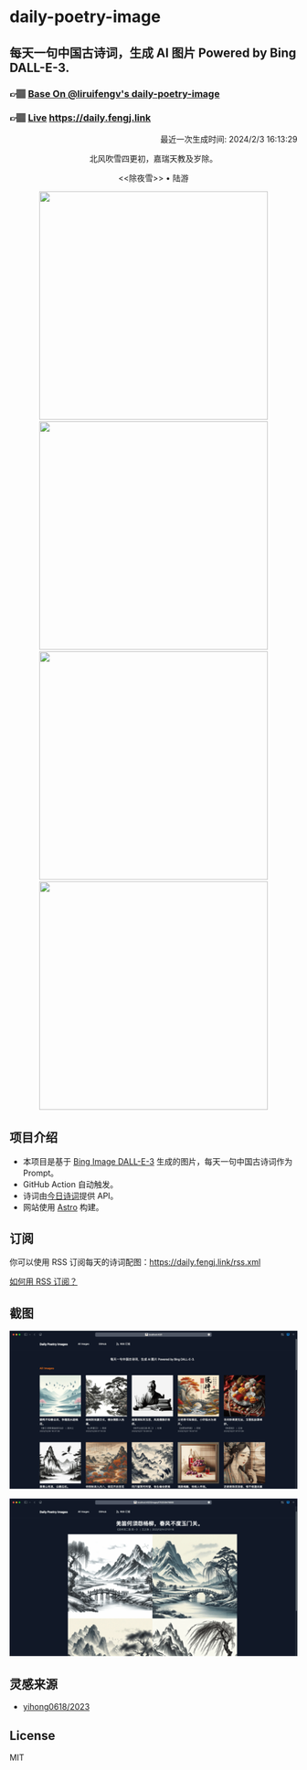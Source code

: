
# daily-poetry-image

## 每天一句中国古诗词，生成 AI 图片 Powered by Bing DALL-E-3.

### 👉🏽 [Base On @liruifengv's daily-poetry-image](https://github.com/liruifengv/daily-poetry-image)

### 👉🏽 [Live](https://daily.fengj.link) https://daily.fengj.link

<p align="right">
  最近一次生成时间: 2024/2/3 16:13:29
</p>
<p align="center">
北风吹雪四更初，嘉瑞天教及岁除。
</p>
<p align="center">
<<除夜雪>> • 陆游
</p>
<p align="center">
<img src="https://tse2.mm.bing.net/th/id/OIG1.t4cyVj48kicgx3KlIKR5" height="400" width="400" />
<img src="https://tse3.mm.bing.net/th/id/OIG1.C_QPSQ5pmA.HOV4XGYJm" height="400" width="400" />
<img src="https://tse1.mm.bing.net/th/id/OIG1.e_IzG4qLy7tbXLRRcBLR" height="400" width="400" />
<img src="https://tse4.mm.bing.net/th/id/OIG1..HbHuDkHjz3bhaGw65bD" height="400" width="400" />
</p>

## 项目介绍

-   本项目是基于 [Bing Image DALL-E-3](https://www.bing.com/images/create) 生成的图片，每天一句中国古诗词作为 Prompt。
-   GitHub Action 自动触发。
-   诗词由[今日诗词](https://www.jinrishici.com/)提供 API。
-   网站使用 [Astro](https://astro.build) 构建。

## 订阅

你可以使用 RSS 订阅每天的诗词配图：https://daily.fengj.link/rss.xml

[如何用 RSS 订阅？](https://zhuanlan.zhihu.com/p/55026716)

## 截图

![图片列表](./screenshots/Snipaste_2023-12-28_21-00-26.png)

![图片详情](./screenshots/Snipaste_2023-12-28_21-00-53.png)

## 灵感来源

-   [yihong0618/2023](https://github.com/yihong0618/2023)

## License

MIT
